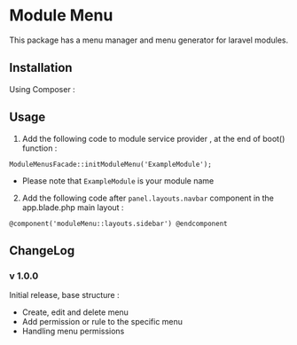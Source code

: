 # Module Menu
This package has a menu manager and menu generator for 
laravel modules.

## Installation
Using Composer :

## Usage
1. Add the following code to module service provider , at the end of
   boot() function :

`ModuleMenusFacade::initModuleMenu('ExampleModule');`

* Please note that `ExampleModule` is your module name

2. Add the following code after `panel.layouts.navbar` component in 
   the app.blade.php main layout :

`@component('moduleMenu::layouts.sidebar')
@endcomponent`

## ChangeLog

### v 1.0.0
Initial release, base structure :
* Create, edit and delete menu
* Add permission or rule to the specific menu
* Handling menu permissions
